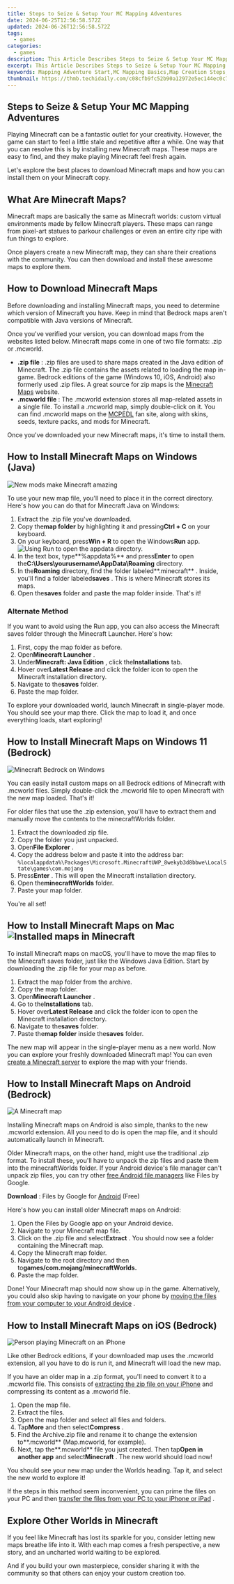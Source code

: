 ```yaml
---
title: Steps to Seize & Setup Your MC Mapping Adventures
date: 2024-06-25T12:56:58.572Z
updated: 2024-06-26T12:56:58.572Z
tags:
  - games
categories:
  - games
description: This Article Describes Steps to Seize & Setup Your MC Mapping Adventures
excerpt: This Article Describes Steps to Seize & Setup Your MC Mapping Adventures
keywords: Mapping Adventure Start,MC Mapping Basics,Map Creation Steps,Setting Up Mapping,Beginning MC Mapping,Mapping Fundamentals,MC Mapping Guide
thumbnail: https://thmb.techidaily.com/c08cfb9fc52b90a12972e5ec144ec0c7f63bc215d0f41358268b867a2994d1b8.jpg
---
```


## Steps to Seize & Setup Your MC Mapping Adventures

 Playing Minecraft can be a fantastic outlet for your creativity. However, the game can start to feel a little stale and repetitive after a while. One way that you can resolve this is by installing new Minecraft maps. These maps are easy to find, and they make playing Minecraft feel fresh again.

 Let's explore the best places to download Minecraft maps and how you can install them on your Minecraft copy.

## What Are Minecraft Maps?

 Minecraft maps are basically the same as Minecraft worlds: custom virtual environments made by fellow Minecraft players. These maps can range from pixel-art statues to parkour challenges or even an entire city ripe with fun things to explore.

 Once players create a new Minecraft map, they can share their creations with the community. You can then download and install these awesome maps to explore them.

## How to Download Minecraft Maps

 Before downloading and installing Minecraft maps, you need to determine which version of Minecraft you have. Keep in mind that Bedrock maps aren't compatible with Java versions of Minecraft.

 Once you've verified your version, you can download maps from the websites listed below. Minecraft maps come in one of two file formats: .zip or .mcworld.

* **.zip file** : .zip files are used to share maps created in the Java edition of Minecraft. The .zip file contains the assets related to loading the map in-game. Bedrock editions of the game (Windows 10, iOS, Android) also formerly used .zip files. A great source for zip maps is the [Minecraft Maps](https://www.minecraftmaps.com/) website.
* **.mcworld file** : The .mcworld extension stores all map-related assets in a single file. To install a .mcworld map, simply double-click on it. You can find .mcworld maps on the [MCPEDL](https://mcpedl.com/tag/mcworld/) fan site, along with skins, seeds, texture packs, and mods for Minecraft.

 Once you've downloaded your new Minecraft maps, it's time to install them.

## How to Install Minecraft Maps on Windows (Java)

![New mods make Minecraft amazing](https://static1.makeuseofimages.com/wordpress/wp-content/uploads/2021/04/muo-gaming-minecraft-mountain.jpg)

 To use your new map file, you'll need to place it in the correct directory. Here's how you can do that for Minecraft Java on Windows:

1. Extract the .zip file you've downloaded.
2. Copy the**map folder** by highlighting it and pressing**Ctrl + C** on your keyboard.
3. On your keyboard, press**Win + R** to open the Windows**Run** app.  
![Using Run to open the appdata directory.](https://static1.makeuseofimages.com/wordpress/wp-content/uploads/2023/04/minecraft-run-appdata-1.jpg)
4. In the text box, type**%appdata%** and press**Enter** to open the**C:\\Users\\yourusername\\AppData\\Roaming** directory.
5. In the**Roaming** directory, find the folder labeled**.minecraft** . Inside, you'll find a folder labeled**saves** . This is where Minecraft stores its maps.
6. Open the**saves** folder and paste the map folder inside. That's it!

### Alternate Method

 If you want to avoid using the Run app, you can also access the Minecraft saves folder through the Minecraft Launcher. Here's how:

1. First, copy the map folder as before.
2. Open**Minecraft Launcher** .
3. Under**Minecraft: Java Edition** , click the**Installations** tab.
4. Hover over**Latest Release** and click the folder icon to open the Minecraft installation directory.
5. Navigate to the**saves** folder.
6. Paste the map folder.

 To explore your downloaded world, launch Minecraft in single-player mode. You should see your map there. Click the map to load it, and once everything loads, start exploring!

## How to Install Minecraft Maps on Windows 11 (Bedrock)

![Minecraft Bedrock on Windows](https://static1.makeuseofimages.com/wordpress/wp-content/uploads/2023/04/minecraft-bedrock-windows.jpg)

 You can easily install custom maps on all Bedrock editions of Minecraft with .mcworld files. Simply double-click the .mcworld file to open Minecraft with the new map loaded. That's it!

 For older files that use the .zip extension, you'll have to extract them and manually move the contents to the minecraftWorlds folder.

1. Extract the downloaded zip file.
2. Copy the folder you just unpacked.
3. Open**File Explorer** .
4. Copy the address below and paste it into the address bar:  
`%localappdata%\Packages\Microsoft.MinecraftUWP_8wekyb3d8bbwe\LocalState\games\com.mojang`
5. Press**Enter** . This will open the Minecraft installation directory.
6. Open the**minecraftWorlds** folder.
7. Paste your map folder.

You're all set!

## How to Install Minecraft Maps on Mac ![Installed maps in Minecraft](https://static1.makeuseofimages.com/wordpress/wp-content/uploads/2023/04/minecraft-worlds-screen.jpg)

 To install Minecraft maps on macOS, you'll have to move the map files to the Minecraft saves folder, just like the Windows Java Edition. Start by downloading the .zip file for your map as before.

1. Extract the map folder from the archive.
2. Copy the map folder.
3. Open**Minecraft Launcher** .
4. Go to the**Installations** tab.
5. Hover over**Latest Release** and click the folder icon to open the Minecraft installation directory.
6. Navigate to the**saves** folder.
7. Paste the**map folder** inside the**saves** folder.

 The new map will appear in the single-player menu as a new world. Now you can explore your freshly downloaded Minecraft map! You can even [create a Minecraft server](https://www.makeuseof.com/how-to-make-a-minecraft-server/) to explore the map with your friends.

## How to Install Minecraft Maps on Android (Bedrock)

![A Minecraft map](https://static1.makeuseofimages.com/wordpress/wp-content/uploads/2023/04/minecraft-map-screenshot.jpg)

 Installing Minecraft maps on Android is also simple, thanks to the new .mcworld extension. All you need to do is open the map file, and it should automatically launch in Minecraft.

 Older Minecraft maps, on the other hand, might use the traditional .zip format. To install these, you'll have to unpack the zip files and paste them into the minecraftWorlds folder. If your Android device's file manager can't unpack zip files, you can try other [free Android file managers](https://www.makeuseof.com/tag/7-best-file-explorers-android/) like Files by Google.

**Download** : Files by Google for [Android](https://www.anrdoezrs.net/links/7251228/type/dlg/sid/UUmuoUeUpU2000389/https://play.google.com/store/apps/details?id=com.google.android.apps.nbu.files&hl=en%5FUS&gl=US) (Free)

Here's how you can install older Minecraft maps on Android:

1. Open the Files by Google app on your Android device.
2. Navigate to your Minecraft map file.
3. Click on the .zip file and select**Extract** . You should now see a folder containing the Minecraft map.
4. Copy the Minecraft map folder.
5. Navigate to the root directory and then to**games/com.mojang/minecraftWorlds.**
6. Paste the map folder.

 Done! Your Minecraft map should now show up in the game. Alternatively, you could also skip having to navigate on your phone by [moving the files from your computer to your Android device](https://www.makeuseof.com/tag/5-ways-to-get-data-from-your-desktop-to-your-android/) .

## How to Install Minecraft Maps on iOS (Bedrock)

![Person playing Minecraft on an iPhone](https://static1.makeuseofimages.com/wordpress/wp-content/uploads/2023/04/minecraft-ios-map.jpg)

 Like other Bedrock editions, if your downloaded map uses the .mcworld extension, all you have to do is run it, and Minecraft will load the new map.

 If you have an older map in a .zip format, you'll need to convert it to a .mcworld file. This consists of [extracting the zip file on your iPhone](https://www.makeuseof.com/tag/open-zips-compressed-archives-iphone-ipad/) and compressing its content as a .mcworld file.

1. Open the map file.
2. Extract the files.
3. Open the map folder and select all files and folders.
4. Tap**More** and then select**Compress** .
5. Find the Archive.zip file and rename it to change the extension to**.mcworld** (Map.mcworld, for example).
6. Next, tap the**.mcworld** file you just created. Then tap**Open in another app** and select**Minecraft** . The new world should load now!

 You should see your new map under the Worlds heading. Tap it, and select the new world to explore it!

 If the steps in this method seem inconvenient, you can prime the files on your PC and then [transfer the files from your PC to your iPhone or iPad](https://www.makeuseof.com/tag/transfer-files-wirelessly-computers-ios-devices-fileapp/) .

## Explore Other Worlds in Minecraft

 If you feel like Minecraft has lost its sparkle for you, consider letting new maps breathe life into it. With each map comes a fresh perspective, a new story, and an uncharted world waiting to be explored.

 And if you build your own masterpiece, consider sharing it with the community so that others can enjoy your custom creation too.


<ins class="adsbygoogle"
     style="display:block"
     data-ad-format="autorelaxed"
     data-ad-client="ca-pub-7571918770474297"
     data-ad-slot="1223367746"></ins>



<ins class="adsbygoogle"
     style="display:block"
     data-ad-client="ca-pub-7571918770474297"
     data-ad-slot="8358498916"
     data-ad-format="auto"
     data-full-width-responsive="true"></ins>


